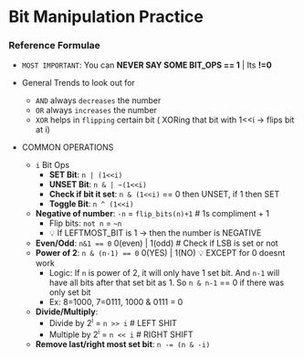 # Bit Manipulation Practice
### Reference Formulae

- `MOST IMPORTANT`: You can **NEVER SAY SOME BIT_OPS == 1** | Its **!=0**
    
- General Trends to look out for
    - `AND` always `decreases` the number
    - `OR` always `increases` the number
    - `XOR` helps in `flipping` certain bit ( XORing that bit with 1<<i -> flips bit at i)
- COMMON OPERATIONS
    - `i` Bit Ops
        - **SET Bit**: `n | (1<<i)`
        - **UNSET Bit**: `n & | ~(1<<i)`
        - **Check if bit it set**: `n & (1<<i)` == 0 then UNSET, if 1 then SET
        - **Toggle Bit**: `n ^ (1<<i)`
    - **Negative of number**: `-n` = `flip_bits(n)+1` # 1s compliment + 1
        - Flip bits: `not n` = `~n`
        - 💡 If LEFTMOST_BIT is 1 -> then the number is NEGATIVE
    - **Even/Odd**: `n&1 == 0` 0(even) | 1(odd) # Check if LSB is set or not
    - **Power of 2**: `n & (n-1) == 0` 0(YES) | 1(NO) 💡 EXCEPT for 0 doesnt work
        - Logic: If `n` is power of 2, it will only have 1 set bit. And `n-1` will have all bits after that set bit as 1. So `n & n-1` == 0 if there was only set bit
        - Ex: 8=1000, 7=0111, 1000 & 0111 = 0
    - **Divide/Multiply**: 
        - Divide by 2<sup>i</sup> = `n >> i` # LEFT SHIT
        - Multiple by 2<sup>i</sup> = `n << i` # RIGHT SHIFT
    - **Remove last/right most set bit**: `n -= (n & -i)`